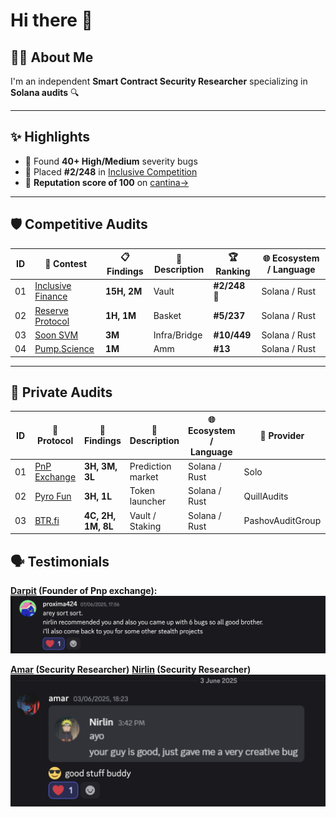 # Hi there 👋

## 👨‍💻 About Me 
I'm an independent **Smart Contract Security Researcher** specializing in **Solana audits** 🔍  

---

## ✨ Highlights

- 🐞 Found **40+ High/Medium** severity bugs
- 🥈 Placed **#2/248** in [Inclusive Competition](https://cantina.xyz/competitions/3eff5a8f-b73a-4cfe-8c54-546b475548f0)
- 💯 **Reputation score of 100** on [cantina→](https://cantina.xyz/u/chitresh)

---

## 🛡️ Competitive Audits

|  ID | 🧪 Contest | 📋 Findings | 🧠 Description | 🏆 Ranking | 🌐 Ecosystem / Language |
|------|-----------|-------------|----------------|------------|------------------------|
| 01   | [Inclusive Finance](https://cantina.xyz/competitions/3eff5a8f-b73a-4cfe-8c54-546b475548f0) | **15H, 2M** | Vault | **#2/248** 🥈 | Solana / Rust |
| 02   | [Reserve Protocol](https://cantina.xyz/competitions/8b94becd-54e7-41cd-88e6-caae7becc76a) | **1H, 1M** | Basket | **#5/237** | Solana / Rust |
| 03   | [Soon SVM](https://cantina.xyz/competitions/08c2b0b4-8449-4136-82a2-7074ccdfffac) | **3M** | Infra/Bridge | **#10/449** | Solana / Rust |
| 04   | [Pump.Science](https://code4rena.com/audits/2025-01-pump-science) | **1M** | Amm | **#13** | Solana / Rust |

---

## 🔐 Private Audits

|  ID | 📛 Protocol     | 🐞 Findings           | 🧠 Description     | 🌐 Ecosystem / Language | 🏢 Provider       | 📄 Report                                                                 |
|------|----------------|----------------------|-------------------|------------------------|------------------|--------------------------------------------------------------------------|
| 01   | [PnP Exchange](https://pnp.exchange) | **3H, 3M, 3L**     | Prediction market      | Solana / Rust      | Solo             | [🔗 Link](https://github.com/ctrusonchain/ctrusonchain/blob/main/reports/pnpreport.md) |
| 02   | [Pyro Fun](https://pyro.fun/)        | **3H, 1L**         | Token launcher         | Solana / Rust      | QuillAudits       | *Not public*                                                                   |
| 03   | [BTR.fi](https://btr.fi/)            | **4C, 2H, 1M, 8L** | Vault / Staking        | Solana / Rust      | PashovAuditGroup  | *Not public*                                                             |


## 🗣️ Testimonials

**[Darpit](https://x.com/proxima424) (Founder of Pnp exchange):**
![Darpit's testimonial](/testimonials/testimony1.png)

**[Amar](https://x.com/amarfares_) (Security Researcher)**
**[Nirlin](https://x.com/0xnirlin) (Security Researcher)**
![testimonial](/testimonials/testimony2.png)
